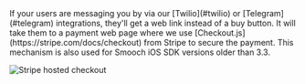 <aside class="notice">
If your users are messaging you by via our [Twilio](#twilio) or [Telegram](#telegram) integrations, they'll get a web link instead of a buy button. It will take them to a payment web page where we use [Checkout.js](https://stripe.com/docs/checkout) from Stripe to secure the payment. This mechanism is also used for Smooch iOS SDK versions older than 3.3.
</aside>

<span class="third-width-img">![Stripe hosted checkout](stripe_hosted_checkout.png)</span>
